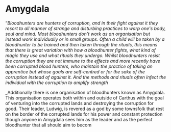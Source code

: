 # Amygdala
“_Bloodhunters are hunters of corruption, and in their fight against it they resort to all manner of strange and disturbing practices to warp one's body, soul and mind. Most bloodhunters don’t work as an organisation but instead work individually or in small groups. Often a child will be taken by a bloodhunter to be trained and then taken through the rituals, this means that there is great variation with how a bloodhunter fights, what kind of magic they use and what rituals they undergo. Whilst bloodhunters resist the corruption they are not immune to the effects and more recently have been corrupted blood hunters, who maintain the practice of taking an apprentice but whose goals are self-centred or for the sake of the corruption instead of against it. And the methods and rituals often infect the individual with the corruption to amplify strength_

_Additionally there is one organisation of bloodhunters known as Amygdala. This organisation operates both within and outside of Carthus with the goal of venturing into the corrupted lands and destroying the corruption for good. Their leader, Ludwig, is revered as a god by some townsfolk that rest on the border of the corrupted lands for his power and constant protection though anyone in Amygdala sees him as the leader and as the perfect bloodhunter that all should aim to becom